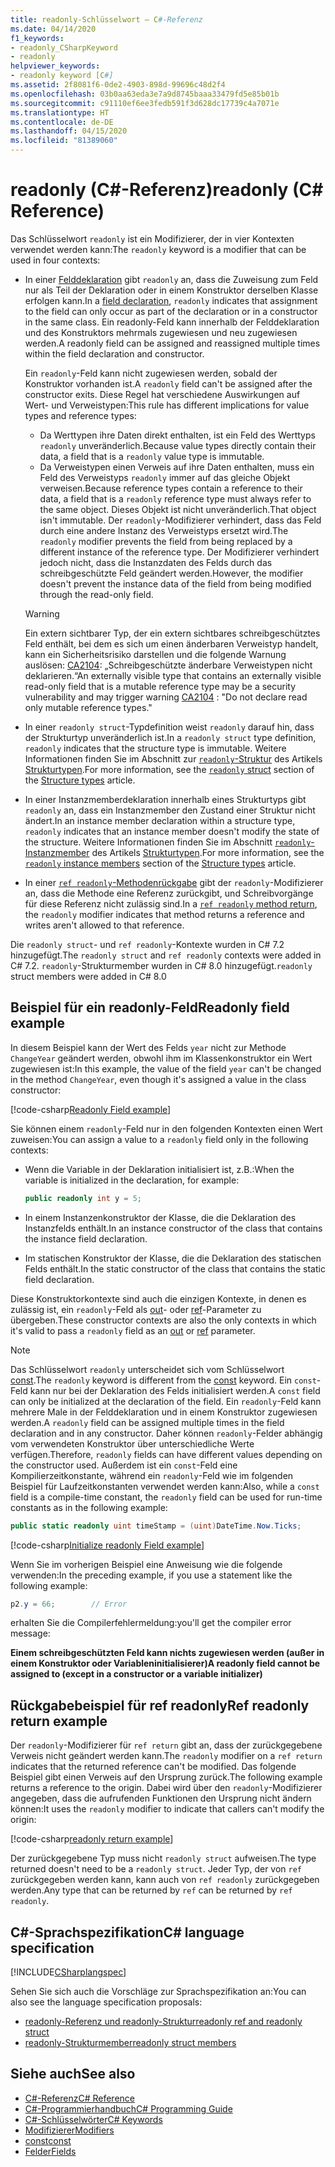 ```yaml
---
title: readonly-Schlüsselwort – C#-Referenz
ms.date: 04/14/2020
f1_keywords:
- readonly_CSharpKeyword
- readonly
helpviewer_keywords:
- readonly keyword [C#]
ms.assetid: 2f8081f6-0de2-4903-898d-99696c48d2f4
ms.openlocfilehash: 03b0aa63eda3e7a9d8745baaa33479fd5e85b01b
ms.sourcegitcommit: c91110ef6ee3fedb591f3d628dc17739c4a7071e
ms.translationtype: HT
ms.contentlocale: de-DE
ms.lasthandoff: 04/15/2020
ms.locfileid: "81389060"
---
```

# <a name="readonly-c-reference"></a><span data-ttu-id="6821a-102">readonly (C#-Referenz)</span><span class="sxs-lookup"><span data-stu-id="6821a-102">readonly (C# Reference)</span></span>

<span data-ttu-id="6821a-103">Das Schlüsselwort `readonly` ist ein Modifizierer, der in vier Kontexten verwendet werden kann:</span><span class="sxs-lookup"><span data-stu-id="6821a-103">The `readonly` keyword is a modifier that can be used in four contexts:</span></span>

- <span data-ttu-id="6821a-104">In einer [Felddeklaration](#readonly-field-example) gibt `readonly` an, dass die Zuweisung zum Feld nur als Teil der Deklaration oder in einem Konstruktor derselben Klasse erfolgen kann.</span><span class="sxs-lookup"><span data-stu-id="6821a-104">In a [field declaration](#readonly-field-example), `readonly` indicates that assignment to the field can only occur as part of the declaration or in a constructor in the same class.</span></span> <span data-ttu-id="6821a-105">Ein readonly-Feld kann innerhalb der Felddeklaration und des Konstruktors mehrmals zugewiesen und neu zugewiesen werden.</span><span class="sxs-lookup"><span data-stu-id="6821a-105">A readonly field can be assigned and reassigned multiple times within the field declaration and constructor.</span></span>
  
  <span data-ttu-id="6821a-106">Ein `readonly`-Feld kann nicht zugewiesen werden, sobald der Konstruktor vorhanden ist.</span><span class="sxs-lookup"><span data-stu-id="6821a-106">A `readonly` field can't be assigned after the constructor exits.</span></span> <span data-ttu-id="6821a-107">Diese Regel hat verschiedene Auswirkungen auf Wert- und Verweistypen:</span><span class="sxs-lookup"><span data-stu-id="6821a-107">This rule has different implications for value types and reference types:</span></span>
  
  - <span data-ttu-id="6821a-108">Da Werttypen ihre Daten direkt enthalten, ist ein Feld des Werttyps `readonly` unveränderlich.</span><span class="sxs-lookup"><span data-stu-id="6821a-108">Because value types directly contain their data, a field that is a  `readonly` value type is immutable.</span></span>
  - <span data-ttu-id="6821a-109">Da Verweistypen einen Verweis auf ihre Daten enthalten, muss ein Feld des Verweistyps `readonly` immer auf das gleiche Objekt verweisen.</span><span class="sxs-lookup"><span data-stu-id="6821a-109">Because reference types contain a reference to their data, a field that is a `readonly` reference type must always refer to the same object.</span></span> <span data-ttu-id="6821a-110">Dieses Objekt ist nicht unveränderlich.</span><span class="sxs-lookup"><span data-stu-id="6821a-110">That object isn't immutable.</span></span> <span data-ttu-id="6821a-111">Der `readonly`-Modifizierer verhindert, dass das Feld durch eine andere Instanz des Verweistyps ersetzt wird.</span><span class="sxs-lookup"><span data-stu-id="6821a-111">The `readonly` modifier prevents the field from being replaced by a different instance of the reference type.</span></span> <span data-ttu-id="6821a-112">Der Modifizierer verhindert jedoch nicht, dass die Instanzdaten des Felds durch das schreibgeschützte Feld geändert werden.</span><span class="sxs-lookup"><span data-stu-id="6821a-112">However, the modifier doesn't prevent the instance data of the field from being modified through the read-only field.</span></span>

  > [!WARNING]
  > <span data-ttu-id="6821a-113">Ein extern sichtbarer Typ, der ein extern sichtbares schreibgeschütztes Feld enthält, bei dem es sich um einen änderbaren Verweistyp handelt, kann ein Sicherheitsrisiko darstellen und die folgende Warnung auslösen: [CA2104](/visualstudio/code-quality/ca2104): „Schreibgeschützte änderbare Verweistypen nicht deklarieren.“</span><span class="sxs-lookup"><span data-stu-id="6821a-113">An externally visible type that contains an externally visible read-only field that is a mutable reference type may be a security vulnerability and may trigger warning [CA2104](/visualstudio/code-quality/ca2104) : "Do not declare read only mutable reference types."</span></span>

- <span data-ttu-id="6821a-114">In einer `readonly struct`-Typdefinition weist `readonly` darauf hin, dass der Strukturtyp unveränderlich ist.</span><span class="sxs-lookup"><span data-stu-id="6821a-114">In a `readonly struct` type definition, `readonly` indicates that the structure type is immutable.</span></span> <span data-ttu-id="6821a-115">Weitere Informationen finden Sie im Abschnitt zur [`readonly`-Struktur](../builtin-types/struct.md#readonly-struct) des Artikels [Strukturtypen](../builtin-types/struct.md).</span><span class="sxs-lookup"><span data-stu-id="6821a-115">For more information, see the [`readonly` struct](../builtin-types/struct.md#readonly-struct) section of the [Structure types](../builtin-types/struct.md) article.</span></span>
- <span data-ttu-id="6821a-116">In einer Instanzmemberdeklaration innerhalb eines Strukturtyps gibt `readonly` an, dass ein Instanzmember den Zustand einer Struktur nicht ändert.</span><span class="sxs-lookup"><span data-stu-id="6821a-116">In an instance member declaration within a structure type, `readonly` indicates that an instance member doesn't modify the state of the structure.</span></span> <span data-ttu-id="6821a-117">Weitere Informationen finden Sie im Abschnitt [`readonly`-Instanzmember](../builtin-types/struct.md#readonly-instance-members) des Artikels [Strukturtypen](../builtin-types/struct.md).</span><span class="sxs-lookup"><span data-stu-id="6821a-117">For more information, see the [`readonly` instance members](../builtin-types/struct.md#readonly-instance-members) section of the [Structure types](../builtin-types/struct.md) article.</span></span>
- <span data-ttu-id="6821a-118">In einer [`ref readonly`-Methodenrückgabe](#ref-readonly-return-example) gibt der `readonly`-Modifizierer an, dass die Methode eine Referenz zurückgibt, und Schreibvorgänge für diese Referenz nicht zulässig sind.</span><span class="sxs-lookup"><span data-stu-id="6821a-118">In a [`ref readonly` method return](#ref-readonly-return-example), the `readonly` modifier indicates that method returns a reference and writes aren't allowed to that reference.</span></span>

<span data-ttu-id="6821a-119">Die `readonly struct`- und `ref readonly`-Kontexte wurden in C# 7.2 hinzugefügt.</span><span class="sxs-lookup"><span data-stu-id="6821a-119">The `readonly struct` and `ref readonly` contexts were added in C# 7.2.</span></span> <span data-ttu-id="6821a-120">`readonly`-Strukturmember wurden in C# 8.0 hinzugefügt.</span><span class="sxs-lookup"><span data-stu-id="6821a-120">`readonly` struct members were added in C# 8.0</span></span>

## <a name="readonly-field-example"></a><span data-ttu-id="6821a-121">Beispiel für ein readonly-Feld</span><span class="sxs-lookup"><span data-stu-id="6821a-121">Readonly field example</span></span>

<span data-ttu-id="6821a-122">In diesem Beispiel kann der Wert des Felds `year` nicht zur Methode `ChangeYear` geändert werden, obwohl ihm im Klassenkonstruktor ein Wert zugewiesen ist:</span><span class="sxs-lookup"><span data-stu-id="6821a-122">In this example, the value of the field `year` can't be changed in the method `ChangeYear`, even though it's assigned a value in the class constructor:</span></span>

[!code-csharp[Readonly Field example](~/samples/snippets/csharp/keywords/ReadonlyKeywordExamples.cs#ReadonlyField)]

<span data-ttu-id="6821a-123">Sie können einem `readonly`-Feld nur in den folgenden Kontexten einen Wert zuweisen:</span><span class="sxs-lookup"><span data-stu-id="6821a-123">You can assign a value to a `readonly` field only in the following contexts:</span></span>

- <span data-ttu-id="6821a-124">Wenn die Variable in der Deklaration initialisiert ist, z.B.:</span><span class="sxs-lookup"><span data-stu-id="6821a-124">When the variable is initialized in the declaration, for example:</span></span>

  ```csharp
  public readonly int y = 5;
  ```

- <span data-ttu-id="6821a-125">In einem Instanzenkonstruktor der Klasse, die die Deklaration des Instanzfelds enthält.</span><span class="sxs-lookup"><span data-stu-id="6821a-125">In an instance constructor of the class that contains the instance field declaration.</span></span>
- <span data-ttu-id="6821a-126">Im statischen Konstruktor der Klasse, die die Deklaration des statischen Felds enthält.</span><span class="sxs-lookup"><span data-stu-id="6821a-126">In the static constructor of the class that contains the static field declaration.</span></span>

<span data-ttu-id="6821a-127">Diese Konstruktorkontexte sind auch die einzigen Kontexte, in denen es zulässig ist, ein `readonly`-Feld als [out](out-parameter-modifier.md)- oder [ref](ref.md)-Parameter zu übergeben.</span><span class="sxs-lookup"><span data-stu-id="6821a-127">These constructor contexts are also the only contexts in which it's valid to pass a `readonly` field as an [out](out-parameter-modifier.md) or [ref](ref.md) parameter.</span></span>

> [!NOTE]
> <span data-ttu-id="6821a-128">Das Schlüsselwort `readonly` unterscheidet sich vom Schlüsselwort [const](const.md).</span><span class="sxs-lookup"><span data-stu-id="6821a-128">The `readonly` keyword is different from the [const](const.md) keyword.</span></span> <span data-ttu-id="6821a-129">Ein `const`-Feld kann nur bei der Deklaration des Felds initialisiert werden.</span><span class="sxs-lookup"><span data-stu-id="6821a-129">A `const` field can only be initialized at the declaration of the field.</span></span> <span data-ttu-id="6821a-130">Ein `readonly`-Feld kann mehrere Male in der Felddeklaration und in einem Konstruktor zugewiesen werden.</span><span class="sxs-lookup"><span data-stu-id="6821a-130">A `readonly` field can be assigned multiple times in the field declaration and in any constructor.</span></span> <span data-ttu-id="6821a-131">Daher können `readonly`-Felder abhängig vom verwendeten Konstruktor über unterschiedliche Werte verfügen.</span><span class="sxs-lookup"><span data-stu-id="6821a-131">Therefore, `readonly` fields can have different values depending on the constructor used.</span></span> <span data-ttu-id="6821a-132">Außerdem ist ein `const`-Feld eine Kompilierzeitkonstante, während ein `readonly`-Feld wie im folgenden Beispiel für Laufzeitkonstanten verwendet werden kann:</span><span class="sxs-lookup"><span data-stu-id="6821a-132">Also, while a `const` field is a compile-time constant, the `readonly` field can be used for run-time constants as in the following example:</span></span>
>
> ```csharp
> public static readonly uint timeStamp = (uint)DateTime.Now.Ticks;
> ```

[!code-csharp[Initialize readonly Field example](~/samples/snippets/csharp/keywords/ReadonlyKeywordExamples.cs#InitReadonlyField)]

<span data-ttu-id="6821a-133">Wenn Sie im vorherigen Beispiel eine Anweisung wie die folgende verwenden:</span><span class="sxs-lookup"><span data-stu-id="6821a-133">In the preceding example, if you use a statement like the following example:</span></span>

```csharp
p2.y = 66;        // Error
```

<span data-ttu-id="6821a-134">erhalten Sie die Compilerfehlermeldung:</span><span class="sxs-lookup"><span data-stu-id="6821a-134">you'll get the compiler error message:</span></span>

<span data-ttu-id="6821a-135">**Einem schreibgeschützten Feld kann nichts zugewiesen werden (außer in einem Konstruktor oder Variableninitialisierer)**</span><span class="sxs-lookup"><span data-stu-id="6821a-135">**A readonly field cannot be assigned to (except in a constructor or a variable initializer)**</span></span>

## <a name="ref-readonly-return-example"></a><span data-ttu-id="6821a-136">Rückgabebeispiel für ref readonly</span><span class="sxs-lookup"><span data-stu-id="6821a-136">Ref readonly return example</span></span>

<span data-ttu-id="6821a-137">Der `readonly`-Modifizierer für `ref return` gibt an, dass der zurückgegebene Verweis nicht geändert werden kann.</span><span class="sxs-lookup"><span data-stu-id="6821a-137">The `readonly` modifier on a `ref return` indicates that the returned reference can't be modified.</span></span> <span data-ttu-id="6821a-138">Das folgende Beispiel gibt einen Verweis auf den Ursprung zurück.</span><span class="sxs-lookup"><span data-stu-id="6821a-138">The following example returns a reference to the origin.</span></span> <span data-ttu-id="6821a-139">Dabei wird über den `readonly`-Modifizierer angegeben, dass die aufrufenden Funktionen den Ursprung nicht ändern können:</span><span class="sxs-lookup"><span data-stu-id="6821a-139">It uses the `readonly` modifier to indicate that callers can't modify the origin:</span></span>

[!code-csharp[readonly return example](~/samples/snippets/csharp/keywords/ReadonlyKeywordExamples.cs#ReadonlyReturn)]

<span data-ttu-id="6821a-140">Der zurückgegebene Typ muss nicht `readonly struct` aufweisen.</span><span class="sxs-lookup"><span data-stu-id="6821a-140">The type returned doesn't need to be a `readonly struct`.</span></span> <span data-ttu-id="6821a-141">Jeder Typ, der von `ref` zurückgegeben werden kann, kann auch von `ref readonly` zurückgegeben werden.</span><span class="sxs-lookup"><span data-stu-id="6821a-141">Any type that can be returned by `ref` can be returned by `ref readonly`.</span></span>

## <a name="c-language-specification"></a><span data-ttu-id="6821a-142">C#-Sprachspezifikation</span><span class="sxs-lookup"><span data-stu-id="6821a-142">C# language specification</span></span>

[!INCLUDE[CSharplangspec](~/includes/csharplangspec-md.md)]

<span data-ttu-id="6821a-143">Sehen Sie sich auch die Vorschläge zur Sprachspezifikation an:</span><span class="sxs-lookup"><span data-stu-id="6821a-143">You can also see the language specification proposals:</span></span>

- [<span data-ttu-id="6821a-144">readonly-Referenz und readonly-Struktur</span><span class="sxs-lookup"><span data-stu-id="6821a-144">readonly ref and readonly struct</span></span>](~/_csharplang/proposals/csharp-7.2/readonly-ref.md)
- [<span data-ttu-id="6821a-145">readonly-Strukturmember</span><span class="sxs-lookup"><span data-stu-id="6821a-145">readonly struct members</span></span>](~/_csharplang/proposals/csharp-8.0/readonly-instance-members.md)

## <a name="see-also"></a><span data-ttu-id="6821a-146">Siehe auch</span><span class="sxs-lookup"><span data-stu-id="6821a-146">See also</span></span>

- [<span data-ttu-id="6821a-147">C#-Referenz</span><span class="sxs-lookup"><span data-stu-id="6821a-147">C# Reference</span></span>](../index.md)
- [<span data-ttu-id="6821a-148">C#-Programmierhandbuch</span><span class="sxs-lookup"><span data-stu-id="6821a-148">C# Programming Guide</span></span>](../../programming-guide/index.md)
- [<span data-ttu-id="6821a-149">C#-Schlüsselwörter</span><span class="sxs-lookup"><span data-stu-id="6821a-149">C# Keywords</span></span>](index.md)
- [<span data-ttu-id="6821a-150">Modifizierer</span><span class="sxs-lookup"><span data-stu-id="6821a-150">Modifiers</span></span>](index.md)
- [<span data-ttu-id="6821a-151">const</span><span class="sxs-lookup"><span data-stu-id="6821a-151">const</span></span>](const.md)
- [<span data-ttu-id="6821a-152">Felder</span><span class="sxs-lookup"><span data-stu-id="6821a-152">Fields</span></span>](../../programming-guide/classes-and-structs/fields.md)
